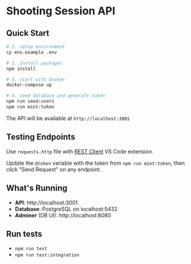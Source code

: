 # Shooting Session API


## Quick Start

```bash
# 1. setup environment
cp env.example .env

# 2. Install packages
npm install

# 3. start with Docker
docker-compose up

# 4. seed database and generate token
npm run seed:users
npm run mint:token
```

The API will be available at `http://localhost:3001`

## Testing Endpoints

Use `requests.http` file with [REST Client](https://marketplace.visualstudio.com/items?itemName=humao.rest-client) VS Code extension.

Update the `@token` variable with the token from `npm run mint:token`, then click "Send Request" on any endpoint.

## What's Running

- **API**: http://localhost:3001
- **Database**: PostgreSQL on localhost:5432
- **Adminer** (DB UI): http://localhost:8080

## Run tests
- `npm run test`
- `npm run test:integration`
